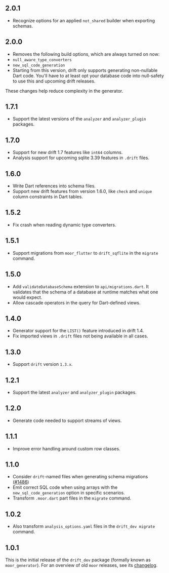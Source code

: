 ## 2.0.1

- Recognize options for an applied `not_shared` builder when exporting schemas.

## 2.0.0

- Removes the following build options, which are always turned on now:
 - `null_aware_type_converters`
 - `new_sql_code_generation`
- Starting from this version, drift only supports generating non-nullable Dart code.
  You'll have to at least opt your database code into null-safety to use this and
  upcoming drift releases.

These changes help reduce complexity in the generator.

## 1.7.1

- Support the latest versions of the `analyzer` and `analyzer_plugin` packages.

## 1.7.0

- Support for new drift 1.7 features like `int64` columns.
- Analysis support for upcoming sqlite 3.39 features in `.drift` files.

## 1.6.0

- Write Dart references into schema files.
- Support new drift features from version 1.6.0, like `check` and `unique`
  column constraints in Dart tables.

## 1.5.2

- Fix crash when reading dynamic type converters.

## 1.5.1

- Support migrations from `moor_flutter` to `drift_sqflite` in the `migrate`
  command.

## 1.5.0

- Add `validateDatabaseSchema` extension to `api/migrations.dart`. It validates
  that the schema of a database at runtime matches what one would expect.
- Allow cascade operators in the query for Dart-defined views.

## 1.4.0

- Generator support for the `LIST()` feature introduced in drift 1.4.
- Fix imported views in `.drift` files not being available in all cases.

## 1.3.0

- Support `drift` version `1.3.x`.

## 1.2.1

- Support the latest `analyzer` and `analyzer_plugin` packages.

## 1.2.0

- Generate code needed to support streams of views.

## 1.1.1

- Improve error handling around custom row classes.

## 1.1.0

- Consider `drift`-named files when generating schema migrations ([#1486](https://github.com/simolus3/drift/issues/1486))
- Emit correct SQL code when using arrays with the `new_sql_code_generation`
  option in specific scenarios.
- Transform `.moor.dart` part files in the `migrate` command.

## 1.0.2

- Also transform `analysis_options.yaml` files in the `drift_dev migrate` command.

## 1.0.1

This is the initial release of the `drift_dev` package (formally known as `moor_generator`).
For an overview of old `moor` releases, see its [changelog](https://pub.dev/packages/moor_generator/changelog).
